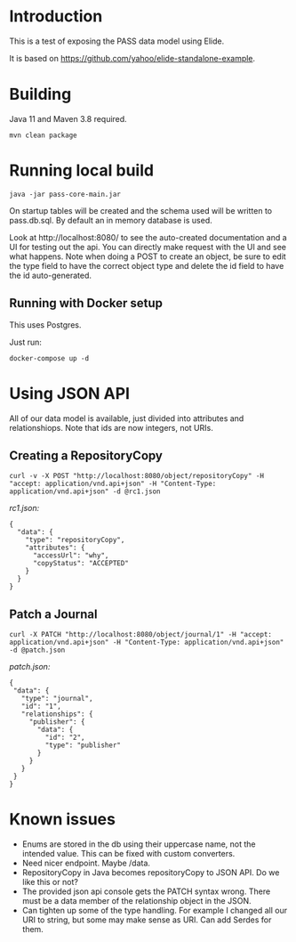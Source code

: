 # Introduction

This is a test of exposing the PASS data model using Elide.

It is based on https://github.com/yahoo/elide-standalone-example.

# Building

Java 11 and Maven 3.8 required.

```
mvn clean package
```

# Running local build

```
java -jar pass-core-main.jar
```

On startup tables will be created and the schema used will be written to pass.db.sql.
By default an in memory database is used.

Look at http://localhost:8080/ to see the auto-created documentation and a UI for testing out the api. You can directly make request with the UI and see what happens. Note when doing a POST to create an object, be sure to edit the type field to have the correct object type and delete the id field to have the id auto-generated.

## Running with Docker setup

This uses Postgres.

Just run:
```
docker-compose up -d
```

# Using JSON API

All of our data model is available, just divided into attributes and relationshiops. Note that ids are now integers, not URIs.

## Creating a RepositoryCopy

```
curl -v -X POST "http://localhost:8080/object/repositoryCopy" -H "accept: application/vnd.api+json" -H "Content-Type: application/vnd.api+json" -d @rc1.json
```

*rc1.json:*
```
{
  "data": {
    "type": "repositoryCopy",
    "attributes": {
      "accessUrl": "why",
      "copyStatus": "ACCEPTED"
    }
  }
}
```

## Patch a Journal

```
curl -X PATCH "http://localhost:8080/object/journal/1" -H "accept: application/vnd.api+json" -H "Content-Type: application/vnd.api+json" -d @patch.json
```

*patch.json:*
 ```
 {
  "data": {
    "type": "journal",
    "id": "1",
    "relationships": {
      "publisher": {
        "data": {
          "id": "2",
          "type": "publisher"
        }
      }
    }
  }
}
```


# Known issues

  * Enums are stored in the db using their uppercase name, not the intended value. This can be fixed with custom converters.
  * Need nicer endpoint. Maybe /data. 
  * RepositoryCopy in Java becomes repositoryCopy to JSON API. Do we like this or not?
  * The provided json api console gets the PATCH syntax wrong. There must be a data member of the relationship object in the JSON.
  * Can tighten up some of the type handling. For example I changed all our URI to string, but some may make sense as URI. Can add Serdes for them.

